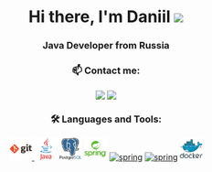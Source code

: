  
<h1 align="center">Hi there, I'm <a target="_blank">Daniil</a> 
<img src="https://github.com/blackcater/blackcater/raw/main/images/Hi.gif" height="32"/></h1>
<h3 align="center">Java Developer from Russia</h3>


<h3 align="center">📫 Contact me:</h3>
<p align="center">
<a href="https://t.me/Sloycot" target="blank"><img align="center" src="https://img.shields.io/badge/-Telegram-black?style=for-the-badge&logo=telegram" height="35"  /></a>
<a href="mailto:danlia2000789@gmail.com" target="blank"><img align="center" src="https://img.shields.io/badge/-Gmail-red?style=flat&logo=Gmail&logoColor=white" height="35"  /></a>


  
</p>


<h3 align="center"> 🛠 Languages and Tools:</h3>
<p align="center"> <a href="https://git-scm.com/" target="_blank" rel="noreferrer"> <img src="https://github.com/devicons/devicon/blob/master/icons/git/git-original-wordmark.svg" alt="git" width="40" height="40"/> </a> <a href="https://www.java.com" target="_blank" rel="noreferrer"> <img src="https://github.com/devicons/devicon/blob/master/icons/java/java-original-wordmark.svg"" alt="java" width="40" height="40"/></a>
<a href="https://www.postgresql.org" target="_blank" rel="noreferrer"> <img src="https://github.com/devicons/devicon/blob/master/icons/postgresql/postgresql-original-wordmark.svg" alt="postgresql" width="40" height="40"/></a>
<a href="https://spring.io/" target="_blank" rel="noreferrer"> <img src="https://github.com/devicons/devicon/blob/master/icons/spring/spring-original-wordmark.svg" alt="spring" width="40" height="40"/></a>
<a href="https://maven.apache.org/" target="_blank" rel="noreferrer"> <img src="https://github.com/actions/starter-workflows/blob/main/icons/maven.svg" alt="spring" width="40" height="40"/></a>
<a href="https://hibernate.org/" target="_blank" rel="noreferrer"> <img src="https://github.com/simple-icons/simple-icons/blob/develop/icons/hibernate.svg" alt="spring" width="40" height="40"/></a>
<a href="https://www.docker.com/" target="_blank" rel="noreferrer"> <img src="https://raw.githubusercontent.com/devicons/devicon/master/icons/docker/docker-original-wordmark.svg" alt="spring" width="40" height="40"/></a>
</p>
